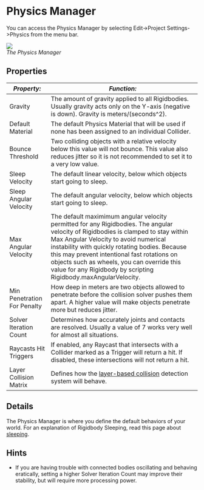 Physics Manager
===============


You can access the <span class=keyword>Physics Manager</span> by selecting <span class=menu>Edit->Project Settings->Physics</span> from the menu bar.

![](http://docwiki.hq.unity3d.com/uploads/Main/PhysicsSet4b7.png)  
_The Physics Manager_


Properties
----------



|**_Property:_** |**_Function:_** |
|--|--|
|<span class=component>Gravity</span> |The amount of gravity applied to all <span class=keyword>Rigidbodies</span>. Usually gravity acts only on the Y-axis (negative is down). Gravity is meters/(seconds^2). |
|<span class=component>Default Material</span> |The default <span class=keyword>Physics Material</span> that will be used if none has been assigned to an individual <span class=keyword>Collider</span>. |
|<span class=component>Bounce Threshold</span> |Two colliding objects with a relative velocity below this value will not bounce. This value also reduces jitter so it is not recommended to set it to a very low value. |
|<span class=component>Sleep Velocity</span> |The default linear velocity, below which objects start going to sleep. |
|<span class=component>Sleep Angular Velocity</span> |The default angular velocity, below which objects start going to sleep. |
|<span class=component>Max Angular Velocity</span> |The default maximimum angular velocity permitted for any Rigidbodies. The angular velocity of Rigidbodies is clamped to stay within <span class=component>Max Angular Velocity</span> to avoid numerical instability with quickly rotating bodies. Because this may prevent intentional fast rotations on objects such as wheels, you can override this value for any Rigidbody by scripting <span class=component>Rigidbody.maxAngularVelocity</span>. |
|<span class=component>Min Penetration For Penalty</span> |How deep in meters are two objects allowed to penetrate before the collision solver pushes them apart. A higher value will make objects penetrate more but reduces jitter. |
|<span class=component>Solver Iteration Count</span> |Determines how accurately joints and contacts are resolved. Usually a value of 7 works very well for almost all situations. |
|<span class=component>Raycasts Hit Triggers</span> |If enabled, any Raycast that intersects with a Collider marked as a Trigger will return a hit.  If disabled, these intersections will not return a hit. |
|<span class=component>Layer Collision Matrix</span> |Defines how the [layer-based collision](layerbasedcollision.html) detection system will behave.|

Details
-------

The Physics Manager is where you define the default behaviors of your world.  For an explanation of Rigidbody Sleeping, read this page about [sleeping](rigidbodysleeping.html).

Hints
-----

* If you are having trouble with connected bodies oscillating and behaving eratically, setting a higher <span class=component>Solver Iteration Count</span> may improve their stability, but will require more processing power.
